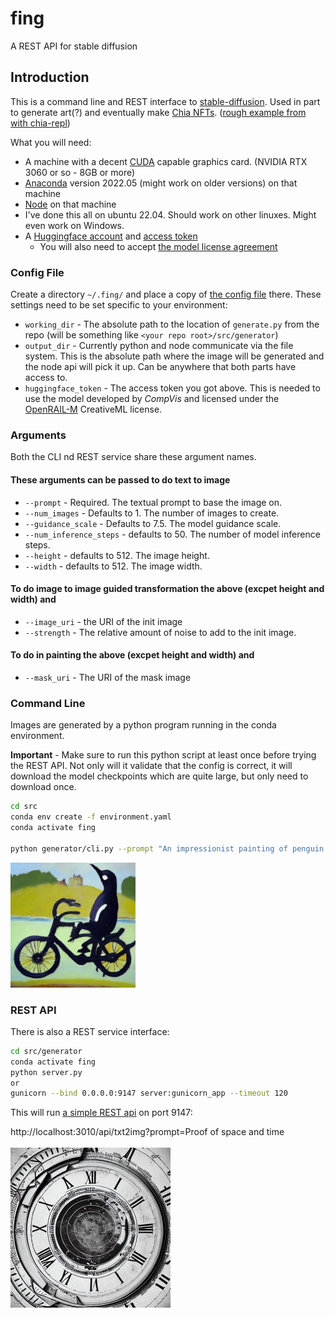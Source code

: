 # fing

A REST API for stable diffusion

## Introduction

This is a command line and REST interface to [stable-diffusion](https://github.com/CompVis/stable-diffusion). Used in part to generate art(?) and eventually make [Chia NFTs](https://www.chia.net/2022/06/29/1.4.0-introducing-the-chia-nft1-standard.en.html). ([rough example from with chia-repl](https://github.com/dkackman/chia-repl/blob/main/examples/scripts/txt2nft.js))

What you will need:

- A machine with a decent [CUDA](https://developer.nvidia.com/cuda-downloads) capable graphics card. (NVIDIA RTX 3060 or so - 8GB or more)
- [Anaconda](https://www.anaconda.com/) version 2022.05 (might work on older versions) on that machine
- [Node](https://nodejs.org/en/) on that machine
- I've done this all on ubuntu 22.04. Should work on other linuxes. Might even work on Windows.
- A [Huggingface account](https://huggingface.co/welcome) and [access token](https://huggingface.co/settings/tokens)
  - You will also need to accept [the model license agreement](https://huggingface.co/CompVis/stable-diffusion-v1-4)

### Config File

Create a directory `~/.fing/` and place a copy of [the config file](https://github.com/dkackman/fing/blob/main/src/config.yaml) there.
These settings need to be set specific to your environment:

- `working_dir` - The absolute path to the location of `generate.py` from the repo (will be something like `<your repo root>/src/generator`)
- `output_dir` - Currently python and node communicate via the file system. This is the absolute path where the image will be generated and the node api will pick it up. Can be anywhere that both parts have access to.
- `huggingface_token` - The access token you got above. This is needed to use the model developed by _CompVis_ and licensed under the [OpenRAIL-M](https://github.com/CompVis/stable-diffusion/blob/main/LICENSE) CreativeML license.

### Arguments

Both the CLI nd REST service share these argument names.

#### These arguments can be passed to do text to image

- `--prompt` - Required. The textual prompt to base the image on.
- `--num_images` - Defaults to 1. The number of images to create.
- `--guidance_scale` - Defaults to 7.5. The model guidance scale.
- `--num_inference_steps` - defaults to 50. The number of model inference steps.
- `--height` - defaults to 512. The image height.
- `--width` - defaults to 512. The image width.

#### To do image to image guided transformation the above (excpet height and width) and

- `--image_uri` - the URI of the init image
- `--strength` - The relative amount of noise to add to the init image.

#### To do in painting the above (excpet height and width) and

- `--mask_uri` - The URI of the mask image

### Command Line

Images are generated by a python program running in the conda environment.

**Important** - Make sure to run this python script at least once before trying the REST API. Not only will it validate that the config is correct, it will download the model checkpoints which are quite large, but only need to download once.

```bash
cd src
conda env create -f environment.yaml
conda activate fing

python generator/cli.py --prompt "An impressionist painting of penguin on a bicycle."
```

<img src="pb.jpg" width="200" height="200" alt="An impressionist painting of penguin on a bicycle."/>

### REST API

There is also a REST service interface:

```bash
cd src/generator
conda activate fing
python server.py
or 
gunicorn --bind 0.0.0.0:9147 server:gunicorn_app --timeout 120 
```

This will run [a simple REST api](https://dkackman.github.io/fing/) on port 9147:

<div>
http://localhost:3010/api/txt2img?prompt=Proof of space and time
</div>

<br>

<img src="post.jpg" width="256" height="256" alt="Proof of space and time."/>
